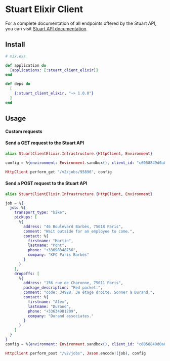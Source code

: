 # Stuart Elixir Client

For a complete documentation of all endpoints offered by the Stuart API, you can visit [Stuart API documentation](https://stuart.api-docs.io).

## Install

```elixir
# mix.exs

def application do
  [applications: [:stuart_client_elixir]]
end

def deps do
  [
    {:stuart_client_elixir, "~> 1.0.0"}
  ]
end
```

## Usage

#### Custom requests

#### Send a GET request to the Stuart API

```elixir
alias StuartClientElixir.Infrastructure.{HttpClient, Environment}

config = %{environment: Environment.sandbox(), client_id: "c6058849d0a056fc743203acb...103485c3edc51b16a9260cc7a7688", client_secret: "aa6a415fce31967501662c1960f...cff99acb19dbc1aae6f76c9c619"}

HttpClient.perform_get "/v2/jobs/95896", config
```

#### Send a POST request to the Stuart API

```elixir
alias StuartClientElixir.Infrastructure.{HttpClient, Environment}

job = %{
  job: %{
    transport_type: "bike",
    pickups: [
      %{
        address: "46 Boulevard Barbès, 75018 Paris",
        comment: "Wait outside for an employee to come.",
        contact: %{
          firstname: "Martin",
          lastname: "Pont",
          phone: "+33698348756",
          company: "KFC Paris Barbès"
        }
      }
    ],
    dropoffs: [
      %{
        address: "156 rue de Charonne, 75011 Paris",
        package_description: "Red packet.",
        comment: "code: 3492B. 3e étage droite. Sonner à Durand.",
        contact: %{
          firstname: "Alex",
          lastname: "Durand",
          phone: "+33634981209",
          company: "Durand associates."
        }
      }
    ]
  }
}
config = %{environment: Environment.sandbox(), client_id: "c6058849d0a056fc743203acb8e6a850dad103485c3edc51b16a9260cc7a7688", client_secret: "aa6a415fce31967501662c1960fcbfbf4745acff99acb19dbc1aae6f76c9c619"}

HttpClient.perform_post "/v2/jobs", Jason.encode!(job), config

